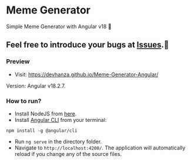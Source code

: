 # Meme Generator

Simple Meme Generator with Angular v18 🧮

## Feel free to introduce your bugs at [Issues](https://github.com/DevHanza/Angular-Calculator/issues).🐛

### Preview

- Visit: https://devhanza.github.io/Meme-Generator-Angular/

Version: Angular v18.2.7.

### How to run?

- Install NodeJS from [here](https://nodejs.org/en).
- Install [Angular CLI](https://angular.dev/installation) from your terminal:

```
npm install -g @angular/cli
```

- Run `ng serve` in the directory folder.
- Navigate to `http://localhost:4200/`.
  The application will automatically reload if you change any of the source files.
